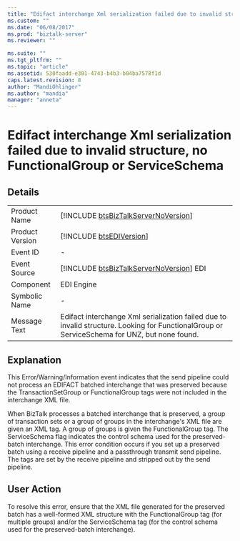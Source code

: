```yaml
---
title: "Edifact interchange Xml serialization failed due to invalid structure, no FunctionalGroup or ServiceSchema | Microsoft Docs"
ms.custom: ""
ms.date: "06/08/2017"
ms.prod: "biztalk-server"
ms.reviewer: ""

ms.suite: ""
ms.tgt_pltfrm: ""
ms.topic: "article"
ms.assetid: 530faadd-e301-4743-b4b3-b04ba7578f1d
caps.latest.revision: 8
author: "MandiOhlinger"
ms.author: "mandia"
manager: "anneta"
---
```

# Edifact interchange Xml serialization failed due to invalid structure, no FunctionalGroup or ServiceSchema
## Details  
  
|                 |                                                                                                                                              |
|-----------------|----------------------------------------------------------------------------------------------------------------------------------------------|
|  Product Name   |                             [!INCLUDE [btsBizTalkServerNoVersion](../includes/btsbiztalkservernoversion-md.md)]                              |
| Product Version |                                         [!INCLUDE [btsEDIVersion](../includes/btsediversion-md.md)]                                          |
|    Event ID     |                                                                      -                                                                       |
|  Event Source   |                           [!INCLUDE [btsBizTalkServerNoVersion](../includes/btsbiztalkservernoversion-md.md)] EDI                            |
|    Component    |                                                                  EDI Engine                                                                  |
|  Symbolic Name  |                                                                      -                                                                       |
|  Message Text   | Edifact interchange Xml serialization failed due to invalid structure. Looking for FunctionalGroup or ServiceSchema for UNZ, but none found. |
  
## Explanation  
 This Error/Warning/Information event indicates that the send pipeline could not process an EDIFACT batched interchange that was preserved because the TransactionSetGroup or FunctionalGroup tags were not included in the interchange XML file.  
  
 When BizTalk processes a batched interchange that is preserved, a group of transaction sets or a group of groups in the interchange's XML file are given an XML tag. A group of groups is given the FunctionalGroup tag. The ServiceSchema flag indicates the control schema used for the preserved-batch interchange. This error condition occurs if you set up a preserved batch using a receive pipeline and a passthrough transmit send pipeline. The tags are set by the receive pipeline and stripped out by the send pipeline.  
  
## User Action  
 To resolve this error, ensure that the XML file generated for the preserved batch has a well-formed XML structure with the FunctionalGroup tag (for multiple groups) and/or the ServiceSchema tag (for the control schema used for the preserved-batch interchange).